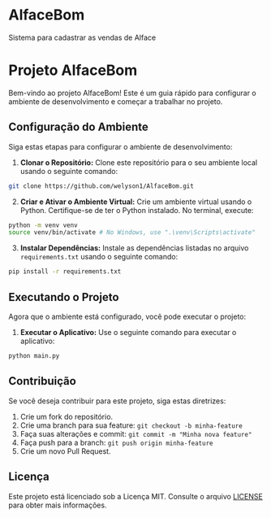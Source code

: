 # AlfaceBom
Sistema para cadastrar as vendas de Alface

# Projeto AlfaceBom

Bem-vindo ao projeto AlfaceBom! Este é um guia rápido para configurar o ambiente de desenvolvimento e começar a trabalhar no projeto.

## Configuração do Ambiente

Siga estas etapas para configurar o ambiente de desenvolvimento:

1. **Clonar o Repositório:**
Clone este repositório para o seu ambiente local usando o seguinte comando:
```bash
git clone https://github.com/welyson1/AlfaceBom.git
```

2. **Criar e Ativar o Ambiente Virtual:**
Crie um ambiente virtual usando o Python. Certifique-se de ter o Python instalado. No terminal, execute:
```bash
python -m venv venv
source venv/bin/activate # No Windows, use ".\venv\Scripts\activate"
```

3. **Instalar Dependências:**
Instale as dependências listadas no arquivo `requirements.txt` usando o seguinte comando:
```bash
pip install -r requirements.txt
```

## Executando o Projeto

Agora que o ambiente está configurado, você pode executar o projeto:

1. **Executar o Aplicativo:**
Use o seguinte comando para executar o aplicativo:
```bash
python main.py
```


## Contribuição

Se você deseja contribuir para este projeto, siga estas diretrizes:

1. Crie um fork do repositório.
2. Crie uma branch para sua feature: `git checkout -b minha-feature`
3. Faça suas alterações e commit: `git commit -m "Minha nova feature"`
4. Faça push para a branch: `git push origin minha-feature`
5. Crie um novo Pull Request.

## Licença

Este projeto está licenciado sob a Licença MIT. Consulte o arquivo [LICENSE](LICENSE) para obter mais informações.